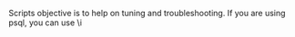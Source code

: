 
Scripts objective is to help on tuning and troubleshooting.
If you are using psql, you can use \i <script>.sql to initiate it

Scripts:

top_queries.sql		Return the top 50 most time consuming statements in the last 7 days

